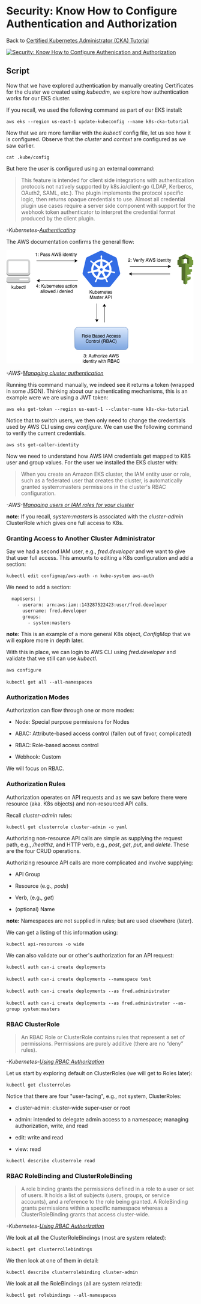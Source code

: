 # Security: Know How to Configure Authentication and Authorization

Back to [Certified Kubernetes Administrator (CKA) Tutorial](https://github.com/larkintuckerllc/k8s-cka-tutorial)

[![Security: Know How to Configure Authenication and Authorization](http://img.youtube.com/vi/XXXXX/0.jpg)](XXXXX)

## Script

Now that we have explored authentication by manually creating Certificates for the cluster we created using *kubeadm*, we explore how authentication works for our EKS cluster.

If you recall, we used the following command as part of our EKS install:

```plaintext
aws eks --region us-east-1 update-kubeconfig --name k8s-cka-tutorial
```

Now that we are more familiar with the *kubectl* config file, let us see how it is configured. Observe that the *cluster* and *context* are configured as we saw earlier.

```plaintext
cat .kube/config
```

But here the *user* is configured using an external command:

> This feature is intended for client side integrations with authentication protocols not natively supported by k8s.io/client-go (LDAP, Kerberos, OAuth2, SAML, etc.). The plugin implements the protocol specific logic, then returns opaque credentials to use. Almost all credential plugin use cases require a server side component with support for the webhook token authenticator to interpret the credential format produced by the client plugin.

*-Kubernetes-[Authenticating](https://kubernetes.io/docs/reference/access-authn-authz/authentication/)*

The AWS documentation confirms the general flow:

![EKS IAM](eks-iam.png)

*-AWS-[Managing cluster authentication](https://docs.aws.amazon.com/eks/latest/userguide/managing-auth.html)*

Running this command manually, we indeed see it returns a token (wrapped in some JSON). Thinking about our authenticating mechanisms, this is an example were we are using a JWT token:

```plaintext
aws eks get-token --region us-east-1 --cluster-name k8s-cka-tutorial
```

Notice that to switch users, we then only need to change the credentials used by AWS CLI using *aws configure*. We can use the following command to verify the current credentials.

```plaintext
aws sts get-caller-identity
```

Now we need to understand how AWS IAM credentials get mapped to K8S user and group values. For the user we installed the EKS cluster with:

> When you create an Amazon EKS cluster, the IAM entity user or role, such as a federated user that creates the cluster, is automatically granted system:masters permissions in the cluster's RBAC configuration.

*-AWS-[Managing users or IAM roles for your cluster](https://docs.aws.amazon.com/eks/latest/userguide/add-user-role.html)*

**note:** If you recall, *system:masters* is associated with the *cluster-admin*  ClusterRole which gives one full access to K8s.

### Granting Access to Another Cluster Administrator

Say we had a second IAM user, e.g., *fred.developer* and we want to give that user full access. This amounts to editing a K8s configuration and add a section:

```plaintext
kubectl edit configmap/aws-auth -n kube-system aws-auth
```

We need to add a section:

```plaintext
  mapUsers: |
    - userarn: arn:aws:iam::143287522423:user/fred.developer
      username: fred.developer
      groups:
        - system:masters
```

**note:** This is an example of a more general K8s object, *ConfigMap* that we will explore more in depth later.

With this in place, we can login to AWS CLI using *fred.developer* and validate that we still can use *kubectl*.

```plaintext
aws configure

kubectl get all --all-namespaces
```

### Authorization Modes

Authorization can flow through one or more modes:

* Node: Special purpose permissions for Nodes

* ABAC: Attribute-based access control (fallen out of favor, complicated)

* RBAC: Role-based access control

* Webhook: Custom

We will focus on RBAC.

### Authorization Rules

Authorization operates on API requests and as we saw before there were resource (aka. K8s objects) and non-resourced API calls.

Recall *cluster-admin* rules:

```plaintext
kubectl get clusterrole cluster-admin -o yaml
```

Authorizing non-resource API calls are simple as supplying the request path, e.g., */healthz*, and HTTP verb, e.g., *post*, *get*, *put*, and *delete*. These are the four CRUD operations.

Authorizing resource API calls are more complicated and involve supplying:

* API Group

* Resource (e.g., *pods*)

* Verb, (e.g., *get*)

* (optional) Name

**note:** Namespaces are not supplied in rules; but are used elsewhere (later).

We can get a listing of this information using:

```plaintext
kubectl api-resources -o wide
```

We can also validate our or other's authorization for an API request:

```plaintext
kubectl auth can-i create deployments

kubectl auth can-i create deployments --namespace test

kubectl auth can-i create deployments --as fred.administrator

kubectl auth can-i create deployments --as fred.administrator --as-group system:masters
```

### RBAC ClusterRole

> An RBAC Role or ClusterRole contains rules that represent a set of permissions. Permissions are purely additive (there are no “deny” rules).

*-Kubernetes-[Using RBAC Authorization](https://kubernetes.io/docs/reference/access-authn-authz/rbac/)*

Let us start by exploring default on ClusterRoles (we will get to Roles later):

```plaintext
kubectl get clusterroles
```

Notice that there are four "user-facing", e.g., not system, ClusterRoles:

* cluster-admin: cluster-wide super-user or root

* admin: intended to delegate admin access to a namespace; managing authorization, write, and read

* edit: write and read

* view: read

```plaintext
kubectl describe clusterrole read
```

### RBAC RoleBinding and ClusterRoleBinding

> A role binding grants the permissions defined in a role to a user or set of users. It holds a list of subjects (users, groups, or service accounts), and a reference to the role being granted. A RoleBinding grants permissions within a specific namespace whereas a ClusterRoleBinding grants that access cluster-wide.

*-Kubernetes-[Using RBAC Authorization](https://kubernetes.io/docs/reference/access-authn-authz/rbac/)*

We look at all the ClusterRoleBindings (most are system related):

```plaintext
kubectl get clusterrollebindings
```

We then look at one of them in detail:

```plaintext
kubectl describe clusterrolebinding cluster-admin
```

We look at all the RoleBindings (all are system related):

```plaintext
kubectl get rolebindings --all-namespaces
```
